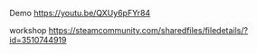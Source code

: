 Demo
https://youtu.be/QXUy6pFYr84

workshop
https://steamcommunity.com/sharedfiles/filedetails/?id=3510744919
